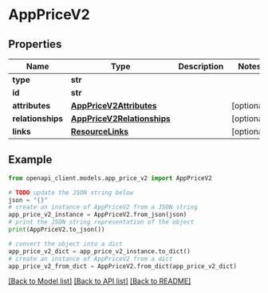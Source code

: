 # AppPriceV2


## Properties

Name | Type | Description | Notes
------------ | ------------- | ------------- | -------------
**type** | **str** |  | 
**id** | **str** |  | 
**attributes** | [**AppPriceV2Attributes**](AppPriceV2Attributes.md) |  | [optional] 
**relationships** | [**AppPriceV2Relationships**](AppPriceV2Relationships.md) |  | [optional] 
**links** | [**ResourceLinks**](ResourceLinks.md) |  | [optional] 

## Example

```python
from openapi_client.models.app_price_v2 import AppPriceV2

# TODO update the JSON string below
json = "{}"
# create an instance of AppPriceV2 from a JSON string
app_price_v2_instance = AppPriceV2.from_json(json)
# print the JSON string representation of the object
print(AppPriceV2.to_json())

# convert the object into a dict
app_price_v2_dict = app_price_v2_instance.to_dict()
# create an instance of AppPriceV2 from a dict
app_price_v2_from_dict = AppPriceV2.from_dict(app_price_v2_dict)
```
[[Back to Model list]](../README.md#documentation-for-models) [[Back to API list]](../README.md#documentation-for-api-endpoints) [[Back to README]](../README.md)


